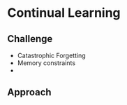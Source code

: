# Continual Learning

## Challenge

- Catastrophic  Forgetting
- Memory constraints
- 



## Approach













